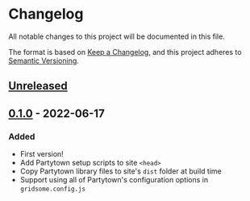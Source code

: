 # Changelog
All notable changes to this project will be documented in this file.

The format is based on [Keep a Changelog](https://keepachangelog.com/en/1.0.0/),
and this project adheres to [Semantic Versioning](https://semver.org/spec/v2.0.0.html).

## [Unreleased]

## [0.1.0] - 2022-06-17
### Added
- First version!
- Add Partytown setup scripts to site `<head>`
- Copy Partytown library files to site's `dist` folder at build time
- Support using all of Partytown's configuration options in `gridsome.config.js`

[Unreleased]: https://github.com/michaelhthomas/gridsome-plugin-partytown/compare/v0.1.0...HEAD
[0.1.0]: https://github.com/michaelhthomas/gridsome-plugin-partytown/releases/tag/v0.1.0